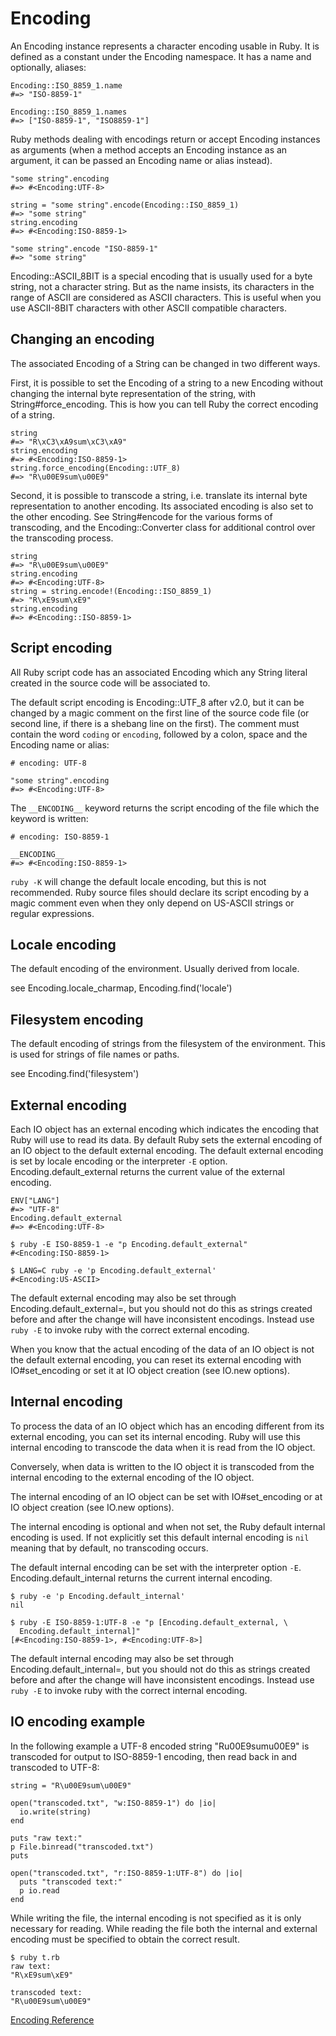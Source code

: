 # Encoding

An Encoding instance represents a character encoding usable in Ruby. It is
defined as a constant under the Encoding namespace. It has a name and
optionally, aliases:

    Encoding::ISO_8859_1.name
    #=> "ISO-8859-1"

    Encoding::ISO_8859_1.names
    #=> ["ISO-8859-1", "ISO8859-1"]

Ruby methods dealing with encodings return or accept Encoding instances as
arguments (when a method accepts an Encoding instance as an argument, it can
be passed an Encoding name or alias instead).

    "some string".encoding
    #=> #<Encoding:UTF-8>

    string = "some string".encode(Encoding::ISO_8859_1)
    #=> "some string"
    string.encoding
    #=> #<Encoding:ISO-8859-1>

    "some string".encode "ISO-8859-1"
    #=> "some string"

Encoding::ASCII_8BIT is a special encoding that is usually used for a byte
string, not a character string. But as the name insists, its characters in the
range of ASCII are considered as ASCII characters.  This is useful when you
use ASCII-8BIT characters with other ASCII compatible characters.

## Changing an encoding

The associated Encoding of a String can be changed in two different ways.

First, it is possible to set the Encoding of a string to a new Encoding
without changing the internal byte representation of the string, with
String#force_encoding. This is how you can tell Ruby the correct encoding of a
string.

    string
    #=> "R\xC3\xA9sum\xC3\xA9"
    string.encoding
    #=> #<Encoding:ISO-8859-1>
    string.force_encoding(Encoding::UTF_8)
    #=> "R\u00E9sum\u00E9"

Second, it is possible to transcode a string, i.e. translate its internal byte
representation to another encoding. Its associated encoding is also set to the
other encoding. See String#encode for the various forms of transcoding, and
the Encoding::Converter class for additional control over the transcoding
process.

    string
    #=> "R\u00E9sum\u00E9"
    string.encoding
    #=> #<Encoding:UTF-8>
    string = string.encode!(Encoding::ISO_8859_1)
    #=> "R\xE9sum\xE9"
    string.encoding
    #=> #<Encoding::ISO-8859-1>

## Script encoding

All Ruby script code has an associated Encoding which any String literal
created in the source code will be associated to.

The default script encoding is Encoding::UTF_8 after v2.0, but it can be
changed by a magic comment on the first line of the source code file (or
second line, if there is a shebang line on the first). The comment must
contain the word `coding` or `encoding`, followed by a colon, space and the
Encoding name or alias:

    # encoding: UTF-8

    "some string".encoding
    #=> #<Encoding:UTF-8>

The `__ENCODING__` keyword returns the script encoding of the file which the
keyword is written:

    # encoding: ISO-8859-1

    __ENCODING__
    #=> #<Encoding:ISO-8859-1>

`ruby -K` will change the default locale encoding, but this is not
recommended. Ruby source files should declare its script encoding by a magic
comment even when they only depend on US-ASCII strings or regular expressions.

## Locale encoding

The default encoding of the environment. Usually derived from locale.

see Encoding.locale_charmap, Encoding.find('locale')

## Filesystem encoding

The default encoding of strings from the filesystem of the environment. This
is used for strings of file names or paths.

see Encoding.find('filesystem')

## External encoding

Each IO object has an external encoding which indicates the encoding that Ruby
will use to read its data. By default Ruby sets the external encoding of an IO
object to the default external encoding. The default external encoding is set
by locale encoding or the interpreter `-E` option. Encoding.default_external
returns the current value of the external encoding.

    ENV["LANG"]
    #=> "UTF-8"
    Encoding.default_external
    #=> #<Encoding:UTF-8>

    $ ruby -E ISO-8859-1 -e "p Encoding.default_external"
    #<Encoding:ISO-8859-1>

    $ LANG=C ruby -e 'p Encoding.default_external'
    #<Encoding:US-ASCII>

The default external encoding may also be set through
Encoding.default_external=, but you should not do this as strings created
before and after the change will have inconsistent encodings.  Instead use
`ruby -E` to invoke ruby with the correct external encoding.

When you know that the actual encoding of the data of an IO object is not the
default external encoding, you can reset its external encoding with
IO#set_encoding or set it at IO object creation (see IO.new options).

## Internal encoding

To process the data of an IO object which has an encoding different from its
external encoding, you can set its internal encoding. Ruby will use this
internal encoding to transcode the data when it is read from the IO object.

Conversely, when data is written to the IO object it is transcoded from the
internal encoding to the external encoding of the IO object.

The internal encoding of an IO object can be set with IO#set_encoding or at IO
object creation (see IO.new options).

The internal encoding is optional and when not set, the Ruby default internal
encoding is used. If not explicitly set this default internal encoding is
`nil` meaning that by default, no transcoding occurs.

The default internal encoding can be set with the interpreter option `-E`.
Encoding.default_internal returns the current internal encoding.

    $ ruby -e 'p Encoding.default_internal'
    nil

    $ ruby -E ISO-8859-1:UTF-8 -e "p [Encoding.default_external, \
      Encoding.default_internal]"
    [#<Encoding:ISO-8859-1>, #<Encoding:UTF-8>]

The default internal encoding may also be set through
Encoding.default_internal=, but you should not do this as strings created
before and after the change will have inconsistent encodings.  Instead use
`ruby -E` to invoke ruby with the correct internal encoding.

## IO encoding example

In the following example a UTF-8 encoded string "Ru00E9sumu00E9" is transcoded
for output to ISO-8859-1 encoding, then read back in and transcoded to UTF-8:

    string = "R\u00E9sum\u00E9"

    open("transcoded.txt", "w:ISO-8859-1") do |io|
      io.write(string)
    end

    puts "raw text:"
    p File.binread("transcoded.txt")
    puts

    open("transcoded.txt", "r:ISO-8859-1:UTF-8") do |io|
      puts "transcoded text:"
      p io.read
    end

While writing the file, the internal encoding is not specified as it is only
necessary for reading.  While reading the file both the internal and external
encoding must be specified to obtain the correct result.

    $ ruby t.rb
    raw text:
    "R\xE9sum\xE9"

    transcoded text:
    "R\u00E9sum\u00E9"

[Encoding Reference](https://ruby-doc.org/core-2.7.0/Encoding.html)
